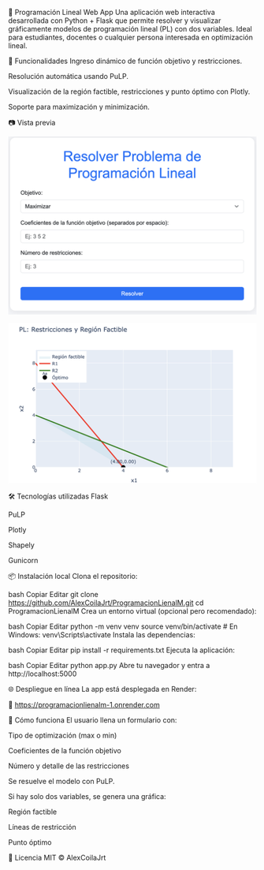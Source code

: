 🧮 Programación Lineal Web App
Una aplicación web interactiva desarrollada con Python + Flask que permite resolver y visualizar gráficamente modelos de programación lineal (PL) con dos variables. Ideal para estudiantes, docentes o cualquier persona interesada en optimización lineal.

🚀 Funcionalidades
Ingreso dinámico de función objetivo y restricciones.

Resolución automática usando PuLP.

Visualización de la región factible, restricciones y punto óptimo con Plotly.

Soporte para maximización y minimización.

📷 Vista previa

![Descripción imagen 1](./assets/a.png)

![Descripción imagen 2](assets/b.png)



🛠 Tecnologías utilizadas
Flask

PuLP

Plotly

Shapely

Gunicorn

📦 Instalación local
Clona el repositorio:

bash
Copiar
Editar
git clone https://github.com/AlexCoilaJrt/ProgramacionLienalM.git
cd ProgramacionLienalM
Crea un entorno virtual (opcional pero recomendado):

bash
Copiar
Editar
python -m venv venv
source venv/bin/activate  # En Windows: venv\Scripts\activate
Instala las dependencias:

bash
Copiar
Editar
pip install -r requirements.txt
Ejecuta la aplicación:

bash
Copiar
Editar
python app.py
Abre tu navegador y entra a http://localhost:5000

🌐 Despliegue en línea
La app está desplegada en Render:

🔗 https://programacionlienalm-1.onrender.com

🧠 Cómo funciona
El usuario llena un formulario con:

Tipo de optimización (max o min)

Coeficientes de la función objetivo

Número y detalle de las restricciones

Se resuelve el modelo con PuLP.

Si hay solo dos variables, se genera una gráfica:

Región factible

Líneas de restricción

Punto óptimo

📄 Licencia
MIT © AlexCoilaJrt
